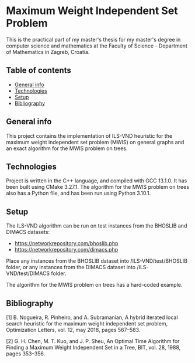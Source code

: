 # Maximum Weight Independent Set Problem

This is the practical part of my master's thesis for my master's degree in computer science and mathematics at the Faculty of Science - Department of Mathematics in Zagreb, Croatia.

## Table of contents
* [General info](#general-info)
* [Technologies](#technologies)
* [Setup](#setup)
* [Bibliography](#bibliography)

## General info
This project contains the implementation of ILS-VND heuristic for the maximum weight independent set problem (MWIS) on general graphs and an exact algorithm for the MWIS problem on trees.
	
## Technologies
Project is written in the C++ language, and compiled with GCC 13.1.0. It has been built using CMake 3.27.1.
The algorithm for the MWIS problem on trees also has a Python file, and has been run using Python 3.10.1.

## Setup
The ILS-VND algorithm can be run on test instances from the BHOSLIB and DIMACS datasets:
* https://networkrepository.com/bhoslib.php
* https://networkrepository.com/dimacs.php

Place any instances from the BHOSLIB dataset into /ILS-VND/test/BHOSLIB folder, or any instances from the DIMACS dataset into /ILS-VND/test/DIMACS folder.

The algorithm for the MWIS problem on trees has a hard-coded example.

## Bibliography
[1] B. Nogueira, R. Pinheiro, and A. Subramanian, A hybrid iterated local search heuristic for the maximum weight independent set problem, Optimization Letters, vol. 12, may 2018, pages 567–583.

[2] G. H. Chen, M. T. Kuo, and J. P. Sheu, An Optimal Time Algorithm for Finding a Maximum Weight Independent Set in a Tree, BIT, vol. 28, 1988, pages 353–356.
